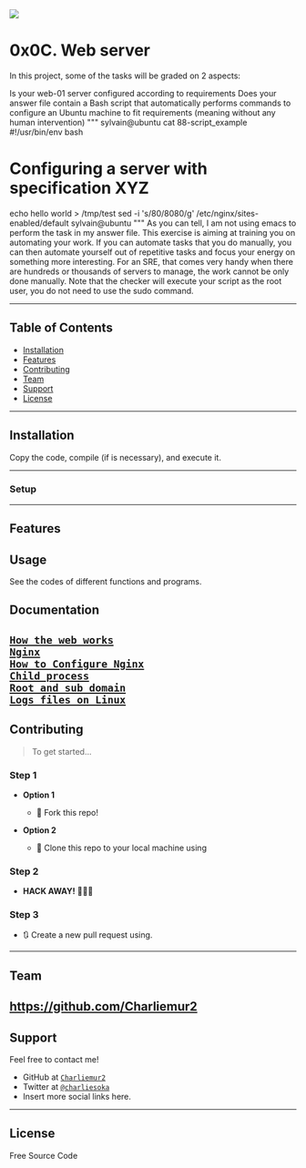<img src="https://s3.amazonaws.com/intranet-projects-files/holbertonschool-sysadmin_devops/266/8Gu52Qv.png">

# 0x0C. Web server

In this project, some of the tasks will be graded on 2 aspects:

Is your web-01 server configured according to requirements
Does your answer file contain a Bash script that automatically performs commands to configure an Ubuntu machine to fit requirements (meaning without any human intervention)
"""
sylvain@ubuntu cat 88-script_example
#!/usr/bin/env bash
# Configuring a server with specification XYZ
echo hello world > /tmp/test
sed -i 's/80/8080/g' /etc/nginx/sites-enabled/default
sylvain@ubuntu
"""
As you can tell, I am not using emacs to perform the task in my answer file. This exercise is aiming at training you on automating your work. If you can automate tasks that you do manually, you can then automate yourself out of repetitive tasks and focus your energy on something more interesting. For an SRE, that comes very handy when there are hundreds or thousands of servers to manage, the work cannot be only done manually. Note that the checker will execute your script as the root user, you do not need to use the sudo command.


---

## Table of Contents

- [Installation](#installation)
- [Features](#features)
- [Contributing](#contributing)
- [Team](#team)
- [Support](#support)
- [License](#license)


---


## Installation

Copy the code, compile (if is necessary), and execute it.

---

### Setup

---

## Features
## Usage 

See the codes of different functions and programs.

## Documentation 

<a href="https://intranet.hbtn.io/rltoken/4tRRzyyETAySzU-bgNGLSw">`How the web works`</a><br>
<a href="https://intranet.hbtn.io/rltoken/H9OfhUnBDdxV-QQnIucMlA">`Nginx`</a><br>
<a href="https://intranet.hbtn.io/rltoken/wePwmjbJDgJZO7YPvffWxQ">`How to Configure Nginx`</a><br>
<a href="https://intranet.hbtn.io/rltoken/V8RZRTiBQBweSGFenuQX5w">`Child process`</a><br>
<a href="https://intranet.hbtn.io/rltoken/qkpso3mgcpv3tPUhBrZBOA">`Root and sub domain`</a><br>
<a href="https://intranet.hbtn.io/rltoken/bkqQ72HZVAV65G8nB503Pw">`Logs files on Linux`</a><br>
---

## Contributing

> To get started...

### Step 1

- **Option 1**
    - 🍴 Fork this repo!

- **Option 2**
    - 👯 Clone this repo to your local machine using 

### Step 2

- **HACK AWAY!** 🔨🔨🔨

### Step 3

- 🔃 Create a new pull request using. 
---

## Team

https://github.com/Charliemur2
---

## Support

Feel free to contact me!

- GitHub at <a href="https://github.com/Charliemur2">`Charliemur2`</a>
- Twitter at <a href="https://twitter.com/charliesoka">`@charliesoka`</a>
- Insert more social links here.

---

## License

Free Source Code
